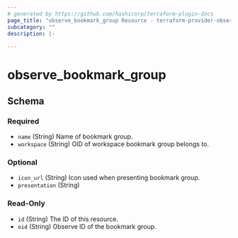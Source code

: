 ```yaml
---
# generated by https://github.com/hashicorp/terraform-plugin-docs
page_title: "observe_bookmark_group Resource - terraform-provider-observe"
subcategory: ""
description: |-
  
---
```

# observe_bookmark_group



<!-- schema generated by tfplugindocs -->
## Schema

### Required

- `name` (String) Name of bookmark group.
- `workspace` (String) OID of workspace bookmark group belongs to.

### Optional

- `icon_url` (String) Icon used when presenting bookmark group.
- `presentation` (String)

### Read-Only

- `id` (String) The ID of this resource.
- `oid` (String) Observe ID of the bookmark group.

